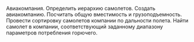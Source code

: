 Авиакомпания. Определить иерархию самолетов. Создать авиакомпанию.
Посчитать общую вместимость и грузоподъемность. Провести сортировку
самолетов компании по дальности полета. Найти самолет в компании,
соответствующий заданному диапазону параметров потребления горючего.
